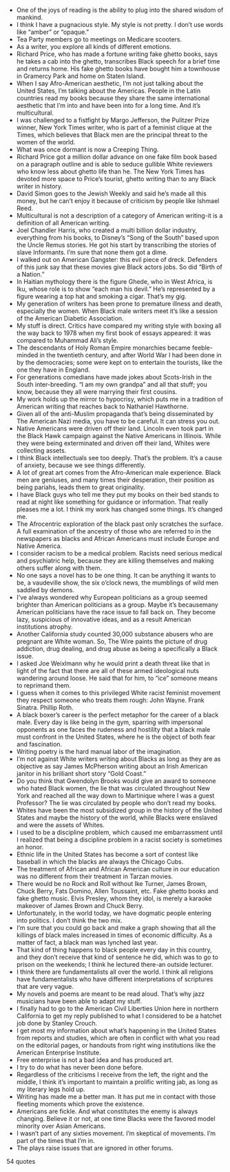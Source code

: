  - One of the joys of reading is the ability to plug into the shared wisdom of mankind.
 - I think I have a pugnacious style. My style is not pretty. I don’t use words like “amber” or “opaque.”
 - Tea Party members go to meetings on Medicare scooters.
 - As a writer, you explore all kinds of different emotions.
 - Richard Price, who has made a fortune writing fake ghetto books, says he takes a cab into the ghetto, transcribes Black speech for a brief time and returns home. His fake ghetto books have bought him a townhouse in Gramercy Park and home on Staten Island.
 - When I say Afro-American aesthetic, I’m not just talking about the United States, I’m talking about the Americas. People in the Latin countries read my books because they share the same international aesthetic that I’m into and have been into for a long time. And it’s multicultural.
 - I was challenged to a fistfight by Margo Jefferson, the Pulitzer Prize winner, New York Times writer, who is part of a feminist clique at the Times, which believes that Black men are the principal threat to the women of the world.
 - What was once dormant is now a Creeping Thing.
 - Richard Price got a million dollar advance on one fake film book based on a paragraph outline and is able to seduce gullible White reviewers who know less about ghetto life than he. The New York Times has devoted more space to Price’s tourist, ghetto writing than to any Black writer in history.
 - David Simon goes to the Jewish Weekly and said he’s made all this money, but he can’t enjoy it because of criticism by people like Ishmael Reed.
 - Multicultural is not a description of a category of American writing-it is a definition of all American writing.
 - Joel Chandler Harris, who created a multi billion dollar industry, everything from his books, to Disney’s “Song of the South” based upon the Uncle Remus stories. He got his start by transcribing the stories of slave Informants. I’m sure that none them got a dime.
 - I walked out on American Gangster: this evil piece of dreck. Defenders of this junk say that these movies give Black actors jobs. So did “Birth of a Nation.”
 - In Haitian mythology there is the figure Ghede, who in West Africa, is Iku, whose role is to show “each man his devil.” He’s represented by a figure wearing a top hat and smoking a cigar. That’s my gig.
 - My generation of writers has been prone to premature illness and death, especially the women. When Black male writers meet it’s like a session of the American Diabetic Association.
 - My stuff is direct. Critics have compared my writing style with boxing all the way back to 1978 when my first book of essays appeared: it was compared to Muhammad Ali’s style.
 - The descendants of Holy Roman Empire monarchies became feeble-minded in the twentieth century, and after World War I had been done in by the democracies; some were kept on to entertain the tourists, like the one they have in England.
 - For generations comedians have made jokes about Scots-Irish in the South inter-breeding. “I am my own grandpa” and all that stuff; you know, because they all were marrying their first cousins.
 - My work holds up the mirror to hypocrisy, which puts me in a tradition of American writing that reaches back to Nathaniel Hawthorne.
 - Given all of the anti-Muslim propaganda that’s being disseminated by The American Nazi media, you have to be careful. It can stress you out.
 - Native Americans were driven off their land. Lincoln even took part in the Black Hawk campaign against the Native Americans in Illinois. While they were being exterminated and driven off their land, Whites were collecting assets.
 - I think Black intellectuals see too deeply. That’s the problem. It’s a cause of anxiety, because we see things differently.
 - A lot of great art comes from the Afro-American male experience. Black men are geniuses, and many times their desperation, their position as being pariahs, leads them to great originality.
 - I have Black guys who tell me they put my books on their bed stands to read at night like something for guidance or information. That really pleases me a lot. I think my work has changed some things. It’s changed me.
 - The Afrocentric exploration of the black past only scratches the surface. A full examination of the ancestry of those who are referred to in the newspapers as blacks and African Americans must include Europe and Native America.
 - I consider racism to be a medical problem. Racists need serious medical and psychiatric help, because they are killing themselves and making others suffer along with them.
 - No one says a novel has to be one thing. It can be anything it wants to be, a vaudeville show, the six o’clock news, the mumblings of wild men saddled by demons.
 - I’ve always wondered why European politicians as a group seemed brighter than American politicians as a group. Maybe it’s becausemany American politicians have the race issue to fall back on. They become lazy, suspicious of innovative ideas, and as a result American institutions atrophy.
 - Another California study counted 30,000 substance abusers who are pregnant are White woman. So, The Wire paints the picture of drug addiction, drug dealing, and drug abuse as being a specifically a Black issue.
 - I asked Joe Weixlmann why he would print a death threat like that in light of the fact that there are all of these armed ideological nuts wandering around loose. He said that for him, to “ice” someone means to reprimand them.
 - I guess when it comes to this privileged White racist feminist movement they respect someone who treats them rough: John Wayne. Frank Sinatra. Phillip Roth.
 - A black boxer’s career is the perfect metaphor for the career of a black male. Every day is like being in the gym, sparring with impersonal opponents as one faces the rudeness and hostility that a black male must confront in the United States, where he is the object of both fear and fascination.
 - Writing poetry is the hard manual labor of the imagination.
 - I’m not against White writers writing about Blacks as long as they are as objective as say James McPherson writing about an Irish American janitor in his brilliant short story “Gold Coast.”
 - Do you think that Gwendolyn Brooks would give an award to someone who hated Black women, the lie that was circulated throughout New York and reached all the way down to Martinique where I was a guest Professor? The lie was circulated by people who don’t read my books.
 - Whites have been the most subsidized group in the history of the United States and maybe the history of the world, while Blacks were enslaved and were the assets of Whites.
 - I used to be a discipline problem, which caused me embarrassment until I realized that being a discipline problem in a racist society is sometimes an honor.
 - Ethnic life in the United States has become a sort of contest like baseball in which the blacks are always the Chicago Cubs.
 - The treatment of African and African American culture in our education was no different from their treatment in Tarzan movies.
 - There would be no Rock and Roll without Ike Turner, James Brown, Chuck Berry, Fats Domino, Allen Toussaint, etc. Fake ghetto books and fake ghetto music. Elvis Presley, whom they idol, is merely a karaoke makeover of James Brown and Chuck Berry.
 - Unfortunately, in the world today, we have dogmatic people entering into politics. I don’t think the two mix.
 - I’m sure that you could go back and make a graph showing that all the killings of black males increased in times of economic difficulty. As a matter of fact, a black man was lynched last year.
 - That kind of thing happens to black people every day in this country, and they don’t receive that kind of sentence he did, which was to go to prison on the weekends; I think he lectured there-an outside lecturer.
 - I think there are fundamentalists all over the world. I think all religions have fundamentalists who have different interpretations of scriptures that are very vague.
 - My novels and poems are meant to be read aloud. That’s why jazz musicians have been able to adapt my stuff.
 - I finally had to go to the American Civil Liberties Union here in northern California to get my reply published to what I considered to be a hatchet job done by Stanley Crouch.
 - I get most my information about what’s happening in the United States from reports and studies, which are often in conflict with what you read on the editorial pages, or handouts from right wing institutions like the American Enterprise Institute.
 - Free enterprise is not a bad idea and has produced art.
 - I try to do what has never been done before.
 - Regardless of the criticisms I receive from the left, the right and the middle, I think it’s important to maintain a prolific writing jab, as long as my literary legs hold up.
 - Writing has made me a better man. It has put me in contact with those fleeting moments which prove the existence.
 - Americans are fickle. And what constitutes the enemy is always changing. Believe it or not, at one time Blacks were the favored model minority over Asian Americans.
 - I wasn’t part of any sixties movement. I’m skeptical of movements. I’m part of the times that I’m in.
 - The plays raise issues that are ignored in other forums.

54 quotes